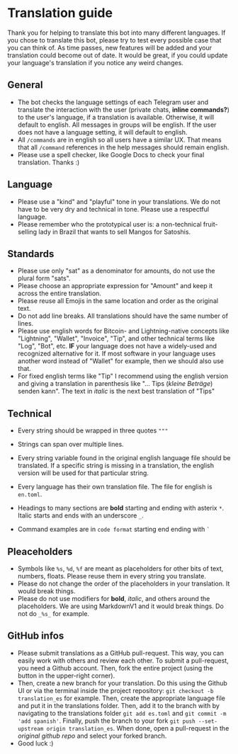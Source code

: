 # Translation guide

Thank you for helping to translate this bot into many different languages. If you chose to translate this bot, please try to test every possible case that you can think of. As time passes, new features will be added and your translation could become out of date. It would be great, if you could update your language's translation if you notice any weird changes. 

## General 
* The bot checks the language settings of each Telegram user and translate the interaction with the user (private chats, **inline commands?**) to the user's language, if a translation is available. Otherwise, it will default to english. All messages in groups will be english. If the user does not have a language setting, it will default to english.
* All `/commands` are in english so all users have a similar UX. That means that all `/command` references in the help messages should remain english.
* Please use a spell checker, like Google Docs to check your final translation. Thanks :)

## Language
* Please use a "kind" and "playful" tone in your translations. We do not have to be very dry and technical in tone. Please use a respectful language.
* Please remember who the prototypical user is: a non-technical fruit-selling lady in Brazil that wants to sell Mangos for Satoshis. 

## Standards
* Please use only "sat" as a denominator for amounts, do not use the plural form "sats". 
* Please choose an appropriate expression for "Amount" and keep it across the entire translation.
* Please reuse all Emojis in the same location and order as the original text.
* Do not add line breaks. All translations should have the same number of lines.
* Please use english words for Bitcoin- and Lightning-native concepts like "Lightning", "Wallet", "Invoice", "Tip", and other technical terms like "Log", "Bot", etc. **IF** your language does not have a widely-used and recognized alternative for it. If most software in your language uses another word instead of "Wallet" for example, then we should also use that. 
* For fixed english terms like "Tip" I recommend using the english version and giving a translation in parenthesis like "... Tips (*kleine Beträge*) senden kann". The text in *italic* is the next best translation of "Tips"


## Technical
* Every string should be wrapped in three quotes `"""`
* Strings can span over multiple lines.
* Every string variable found in the original english language file should be translated. If a specific string is missing in a translation, the english version will be used for that particular string.
* Every language has their own translation file. The file for english is `en.toml`. 

* Headings to many sections are **bold** starting and ending with asterix `*`. Italic starts and ends with an underscore `_`.
* Command examples are in `code format` starting end ending with ``` ` ```

## Pleaceholders
* Symbols like `%s`, `%d`, `%f` are meant as placeholders for other bits of text, numbers, floats. Please reuse them in every string you translate.
* Please do not change the order of the placeholders in your translation. It would break things.
* Please do not use modifiers for **bold**, *italic*, and others around the placeholders. We are using MarkdownV1 and it would break things. Do not do `_%s_` for example.

## GitHub infos
* Please submit translations as a GitHub pull-request. This way, you can easily work with others and review each other. To submit a pull-request, you need a Github account. Then, fork the entire project (using the button in the upper-right corner). 
* Then, create a new branch for your translation. Do this using the Github UI or via the terminal inside the project repository: `git checkout -b translation_es` for example. Then, create the appropriate language file and put it in the translations folder. Then, add it to the branch with by navigating to the translations folder `git add es.toml` and `git commit -m 'add spanish'`. Finally, push the branch to your fork `git push --set-upstream origin translation_es`. When done, open a pull-request in the *original github repo* and select your forked branch. 
* Good luck :)